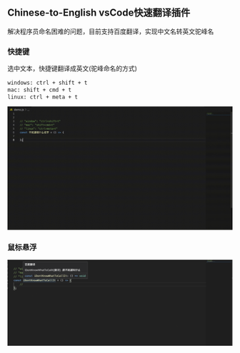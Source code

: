## Chinese-to-English vsCode快速翻译插件
解决程序员命名困难的问题，目前支持百度翻译，实现中文名转英文驼峰名
### 快捷键
选中文本，快捷键翻译成英文(驼峰命名的方式)
```
windows: ctrl + shift + t
mac: shift + cmd + t
linux: ctrl + meta + t
```
![](assert/img/demovideo1.gif)

### 鼠标悬浮
![](assert/img/demoimg1.png)